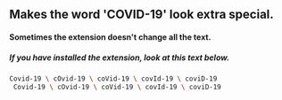 ## Makes the word 'COVID-19' look extra special.
#### Sometimes the extension doesn't change all the text.



##### If you have installed the extension, look at this text below.

```sh
Covid-19 \ cOvid-19 \ coVid-19 \ covId-19 \ coviD-19
 Covid-19 \ cOvid-19 \ coVid-19 \ covId-19 \ coviD-19
```
